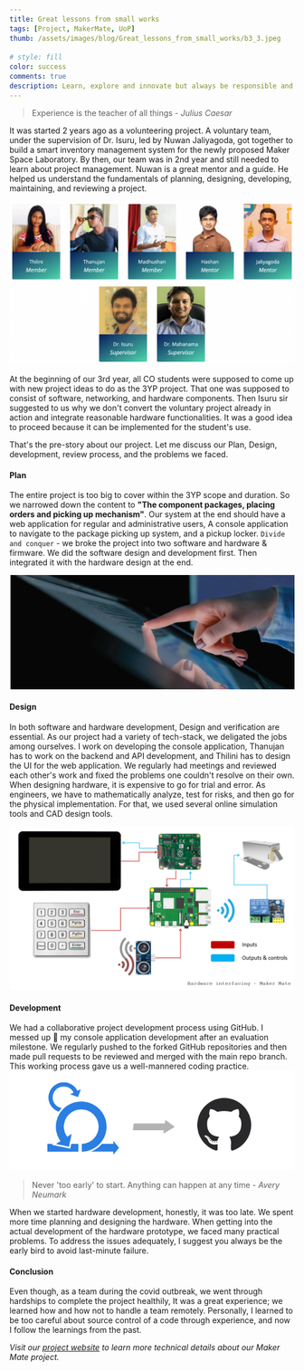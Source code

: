 ```yaml
---
title: Great lessons from small works
tags: [Project, MakerMate, UoP]
thumb: /assets/images/blog/Great_lessons_from_small_works/b3_3.jpeg

# style: fill
color: success
comments: true
description: Learn, explore and innovate but always be responsible and accountable while bringing them to reality.
---
```


> Experience is the teacher of all things - _Julius Caesar_

It was started 2 years ago as a volunteering project. A voluntary team, under the supervision of Dr. Isuru, led by Nuwan Jaliyagoda, got together to build a smart inventory management system for the newly proposed Maker Space Laboratory. By then, our team was in 2nd year and still needed to learn about project management. Nuwan is a great mentor and a guide. He helped us understand the fundamentals of planning, designing, developing, maintaining, and reviewing a project.

![real profit vs advancements in technology](/assets/images/blog/Great_lessons_from_small_works/b3_4.png)

At the beginning of our 3rd year, all CO students were supposed to come up with new project ideas to do as the 3YP project. That one was supposed to consist of software, networking, and hardware components. Then Isuru sir suggested to us why we don't convert the voluntary project already in action and integrate reasonable hardware functionalities. It was a good idea to proceed because it can be implemented for the student's use.

That's the pre-story about our project. Let me discuss our Plan, Design, development, review process, and the problems we faced.

#### Plan
The entire project is too big to cover within the 3YP scope and duration. So we narrowed down the content to <b>"The component packages, placing orders and picking up mechanism"</b>.
Our system at the end should have a web application for regular and administrative users, A console application to navigate to the package picking up system, and a pickup locker. `Divide and conquer` - we broke the project into two software and hardware & firmware. We did the software design and development first. Then integrated it with the hardware design at the end.

![real profit vs advancements in technology](/assets/images/blog/Great_lessons_from_small_works/b3_3.jpeg)

#### Design
In both software and hardware development, Design and verification are essential. As our project had a variety of tech-stack, we deligated the jobs among ourselves. I work on developing the console application, Thanujan has to work on the backend and API development, and Thilini has to design the UI for the web application. We regularly had meetings and reviewed each other's work and fixed the problems one couldn't resolve on their own. When designing hardware, it is expensive to go for trial and error. As engineers, we have to mathematically analyze, test for risks, and then go for the physical implementation. For that, we used several online simulation tools and CAD design tools.

![real profit vs advancements in technology](/assets/images/blog/Great_lessons_from_small_works/b3_1.png)

#### Development
We had a collaborative project development process using GitHub. I messed up 😬 my console application development after an evaluation milestone. We regularly pushed to the forked GitHub repositories and then made pull requests to be reviewed and merged with the main repo branch. This working process gave us a well-mannered coding practice. 
![real profit vs advancements in technology](/assets/images/blog/Great_lessons_from_small_works/b3_2.png)

> Never 'too early' to start. Anything can happen at any time - _Avery Neumark_

When we started hardware development, honestly, it was too late. We spent more time planning and designing the hardware. When getting into the actual development of the hardware prototype, we faced many practical problems. To address the issues adequately, I suggest you always be the early bird to avoid last-minute failure.

#### Conclusion
Even though, as a team during the covid outbreak, we went through hardships to complete the project healthily, It was a great experience; we learned how and how not to handle a team remotely. Personally, I learned to be too careful about source control of a code through experience, and now I follow the learnings from the past.

*Visit our [project website](https://cepdnaclk.github.io/e17-3yp-maker-mate/project.html) to learn more technical details about our Maker Mate project.*